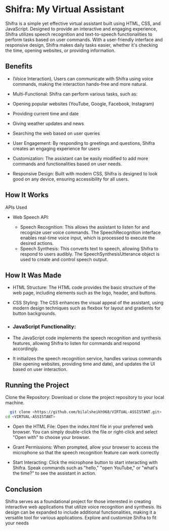 
# Shifra: My Virtual Assistant

Shifra is a simple yet effective virtual assistant built using HTML, CSS, and JavaScript. Designed to provide an interactive and engaging experience, Shifra utilizes speech recognition and text-to-speech functionalities to perform tasks based on user commands. With a user-friendly interface and responsive design, Shifra makes daily tasks easier, whether it's checking the time, opening websites, or providing information.


## Benefits

 - (Voice Interaction), Users can communicate with Shifra using voice commands, making the interaction hands-free and more natural.

- Multi-Functional: Shifra can perform various tasks, such as:
- Opening popular websites (YouTube, Google, Facebook, Instagram)
- Providing current time and date
- Giving weather updates and news
- Searching the web based on user queries
- User Engagement: By responding to greetings and questions, Shifra creates an engaging experience for users
- Customization: The assistant can be easily modified to add more commands and functionalities based on user needs.
- Responsive Design: Built with modern CSS, Shifra is designed to look good on any device, ensuring accessibility for all users.


## How It Works

APIs Used

- Web Speech API:

    - Speech Recognition: This allows the assistant to listen for and recognize user voice commands. The SpeechRecognition interface enables real-time voice input, which is processed to execute the desired actions.
    - Speech Synthesis: This converts text to speech, allowing Shifra to respond to users audibly. The SpeechSynthesisUtterance object is used to create and control speech output.


## How It Was Made

- HTML Structure: The HTML code provides the basic structure of the web page, including elements such as the logo, header, and buttons.

- CSS Styling: The CSS enhances the visual appeal of the assistant, using modern design techniques such as flexbox for layout and gradients for button backgrounds.

- ### JavaScript Functionality:
- The JavaScript code implements the speech recognition and synthesis features, allowing Shifra to listen for commands and respond accordingly.
- It initializes the speech recognition service, handles various commands (like opening websites, providing time and date), and updates the UI based on user interaction.



## Running the Project

Clone the Repository: Download or clone the project repository to your local machine.

```bash
  git clone <https://github.com/bilalsheikh968/VIRTUAL-ASSISTANT.git>
cd <VIRTUAL-ASSISTANT>

```

- Open the HTML File: Open the index.html file in your preferred web browser. You can simply double-click the file or right-click and select "Open with" to choose your browser.

- Grant Permissions: When prompted, allow your browser to access the microphone so that the speech recognition feature can work correctly

- Start Interacting: Click the microphone button to start interacting with Shifra. Speak commands such as "hello," "open YouTube," or "what's the time?" to see the assistant in action.

## Conclusion

Shifra serves as a foundational project for those interested in creating interactive web applications that utilize voice recognition and synthesis. Its design can be expanded to include additional functionalities, making it a versatile tool for various applications. Explore and customize Shifra to fit your needs
